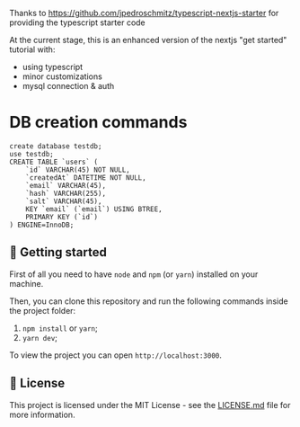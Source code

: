 Thanks to https://github.com/jpedroschmitz/typescript-nextjs-starter for providing the typescript starter code

At the current stage, this is an enhanced version of the nextjs "get started" tutorial with:
- using typescript
- minor customizations
- mysql connection & auth

# DB creation commands

    create database testdb;
    use testdb;
    CREATE TABLE `users` (
        `id` VARCHAR(45) NOT NULL,
        `createdAt` DATETIME NOT NULL,
        `email` VARCHAR(45),
        `hash` VARCHAR(255),
        `salt` VARCHAR(45),
        KEY `email` (`email`) USING BTREE,
        PRIMARY KEY (`id`)
    ) ENGINE=InnoDB;

## 🚀 Getting started

First of all you need to have `node` and `npm` (or `yarn`) installed on your machine.

Then, you can clone this repository and run the following commands inside the project folder:

1. `npm install` or `yarn`;
2. `yarn dev`;

To view the project you can open `http://localhost:3000`.

## 📝 License

This project is licensed under the MIT License - see the [LICENSE.md](LICENSE.md) file for more information.
